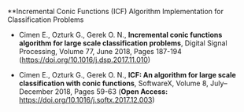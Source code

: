 **Incremental Conic Functions (ICF) Algorithm Implementation for Classification Problems

- Cimen E., Ozturk G., Gerek O. N., **Incremental conic functions algorithm for large scale classification problems**, Digital Signal Processing, Volume 77, June 2018, Pages 187-194 (https://doi.org/10.1016/j.dsp.2017.11.010)

- Cimen E., Ozturk G., Gerek O. N., **ICF: An algorithm for large scale classification with conic functions**, SoftwareX, Volume 8, July–December 2018, Pages 59-63 (**Open Access:** https://doi.org/10.1016/j.softx.2017.12.003)

